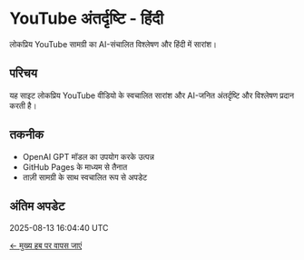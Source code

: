 # YouTube अंतर्दृष्टि - हिंदी

लोकप्रिय YouTube सामग्री का AI-संचालित विश्लेषण और हिंदी में सारांश।

## परिचय

यह साइट लोकप्रिय YouTube वीडियो के स्वचालित सारांश और AI-जनित अंतर्दृष्टि और विश्लेषण प्रदान करती है।

## तकनीक

- OpenAI GPT मॉडल का उपयोग करके उत्पन्न
- GitHub Pages के माध्यम से तैनात  
- ताज़ी सामग्री के साथ स्वचालित रूप से अपडेट

## अंतिम अपडेट

2025-08-13 16:04:40 UTC

[← मुख्य हब पर वापस जाएं](../)
